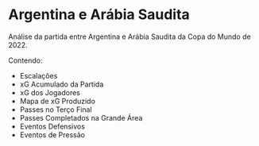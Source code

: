  # Argentina e Arábia Saudita

 Análise da partida entre Argentina e Arábia Saudita da Copa do Mundo de 2022.

 Contendo:

  - Escalações
  - xG Acumulado da Partida
  - xG dos Jogadores
  - Mapa de xG Produzido
  - Passes no Terço Final
  - Passes Completados na Grande Área
  - Eventos Defensivos
  - Eventos de Pressão
